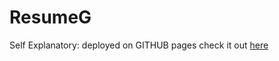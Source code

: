 # ResumeG
Self Explanatory: deployed on GITHUB pages check it out [here](https://amahavishnua.github.io/ResumeG/)
